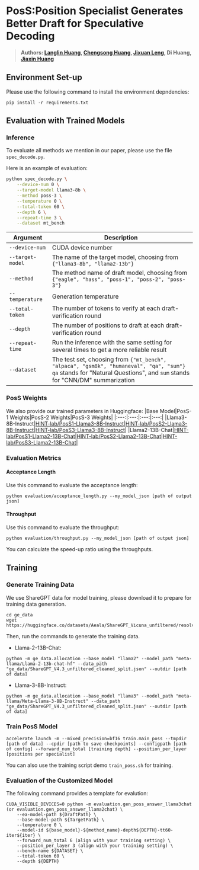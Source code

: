 # PosS:Position Specialist Generates Better Draft for Speculative Decoding
> **Authors: [Langlin Huang](https://shrango.github.io/), [Chengsong Huang](https://chengsong-huang.github.io/), [Jixuan Leng](https://jixuanleng.com/), Di Huang, [Jiaxin Huang](https://teapot123.github.io/)**

## Environment Set-up
Please use the following command to install the environment depndencies:
```
pip install -r requirements.txt
```

## Evaluation with Trained Models
### Inference
To evaluate all methods we mention in our paper, please use the file `spec_decode.py`.

Here is an example of evaluation:

```bash
python spec_decode.py \
    --device-num 0 \
    --target-model llama3-8b \
    --method poss-3 \
    --temperature 0 \
    --total-token 60 \
    --depth 6 \
    --repeat-time 3 \
    --dataset mt_bench
```

| Argument         | Description                                                                 |
|------------------|-----------------------------------------------------------------------------|
| `--device-num`   | CUDA device number                                                          |
| `--target-model` | The name of the target model, choosing from `{"llama3-8b", "llama2-13b"}`   |
| `--method`       | The method name of draft model, choosing from `{"eagle", "hass", "poss-1", "poss-2", "poss-3"}` |
| `--temperature`  | Generation temperature                                                      |
| `--total-token`  | The number of tokens to verify at each draft-verification round            |
| `--depth`        | The number of positions to draft at each draft-verification round          |
| `--repeat-time`  | Run the inference with the same setting for several times to get a more reliable result |
| `--dataset`      | The test set, choosing from `{"mt_bench", "alpaca", "gsm8k", "humaneval", "qa", "sum"}`<br>`qa` stands for "Natural Questions", and `sum` stands for "CNN/DM" summarization |

### PosS Weights
We also provide our trained parameters in Huggingface:
|Base Model|PosS-1 Weights|PosS-2 Weights|PosS-3 Weights|
|:---:|:---:|:---:|:---:|
|Llama3-8B-Instruct|[HINT-lab/PosS1-Llama3-8B-Instruct](https://huggingface.co/HINT-lab/PosS1-Llama3-8B-Instruct)|[HINT-lab/PosS2-Llama3-8B-Instruct](https://huggingface.co/HINT-lab/PosS2-Llama3-8B-Instruct)|[HINT-lab/PosS3-Llama3-8B-Instruct](https://huggingface.co/HINT-lab/PosS3-Llama3-8B-Instruct)|
|Llama2-13B-Chat|[HINT-lab/PosS1-Llama2-13B-Chat](https://huggingface.co/HINT-lab/PosS1-Llama2-13B-Chat)|[HINT-lab/PosS2-Llama2-13B-Chat](https://huggingface.co/HINT-lab/PosS2-Llama2-13B-Chat)|[HINT-lab/PosS3-Llama2-13B-Chat](https://huggingface.co/HINT-lab/PosS3-Llama2-13B-Chat)|

### Evaluation Metrics
#### Acceptance Length
Use this command to evaluate the acceptance length:
```
python evaluation/acceptance_length.py --my_model_json [path of output json]
```

#### Throughput
Use this command to evaluate the throughput:
```
python evaluation/throughput.py --my_model_json [path of output json]
```

You can calculate the speed-up ratio using the throughputs.

## Training
### Generate Training Data
We use ShareGPT data for model training, please download it to prepare for training data generation.
```
cd ge_data
wget https://huggingface.co/datasets/Aeala/ShareGPT_Vicuna_unfiltered/resolve/main/ShareGPT_V4.3_unfiltered_cleaned_split.json
```

Then, run the commands to generate the training data.

* Llama-2-13B-Chat:
```
python -m ge_data.allocation --base_model "llama2" --model_path "meta-llama/Llama-2-13b-chat-hf" --data_path "ge_data/ShareGPT_V4.3_unfiltered_cleaned_split.json" --outdir [path of data]
```
* Llama-3-8B-Instruct:
```
python -m ge_data.allocation --base_model "llama3" --model_path "meta-llama/Meta-Llama-3-8B-Instruct" --data_path "ge_data/ShareGPT_V4.3_unfiltered_cleaned_split.json" --outdir [path of data]
```

### Train PosS Model
```
accelerate launch -m --mixed_precision=bf16 train.main_poss --tmpdir [path of data] --cpdir [path to save checkpoints] --configpath [path of config] --forward_num_total [training depth] --position_per_layer [positions per specialist]
```

You can also use the training script demo `train_poss.sh` for training.

### Evaluation of the Customized Model
The following command provides a template for evalution:
```
CUDA_VISIBLE_DEVICES=0 python -m evaluation.gen_poss_answer_llama3chat (or evaluation.gen_poss_answer_llama2chat) \
    --ea-model-path ${DraftPath} \
    --base-model-path ${TargetPath} \
    --temperature 0 \
    --model-id ${base_model}-${method_name}-depth${DEPTH}-tt60-iter${iter} \
    --forward_num_total 6 (align with your training setting) \
    --position_per_layer 3 (align with your training setting) \
    --bench-name ${DATASET} \
    --total-token 60 \
    --depth ${DEPTH}
```
<!-- ## Reference -->